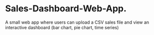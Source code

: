 # Sales-Dashboard-Web-App.
A small web app where users can upload a CSV sales file and view an interactive dashboard (bar chart, pie chart, time series)
